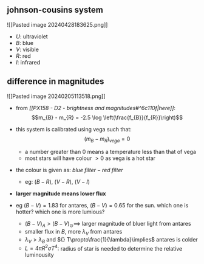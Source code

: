 ## johnson-cousins system
![[Pasted image 20240428183625.png]]
- $U:$ ultraviolet
- $B:$ blue
- $V:$ visible
- $R:$ red
- $I:$ infrared
## difference in magnitudes
![[Pasted image 20240205113518.png]]
- from *[[PX158 - D2 - brightness and magnitudes#^6c110f|here]]*: $$m_{B} - m_{R} = -2.5 \log \left(\frac{f_{B}}{f_{R}}\right)$$
- this system is calibrated using vega such that: $$(m_{B}-m_{R})_{vega} = 0$$
	- a number greater than 0 means a temperature less than that of vega
	- most stars will have colour $>0$ as vega is a hot star

- the colour is given as: $blue\; filter - red\; filter$
	- eg: $(B-R)$, $(V-R)$, $(V-I)$
- **larger magnitude means lower flux**

- eg $(B-V)=1.83$ for antares, $(B-V)=0.65$ for the sun. which one is hotter? which one is more lumious?
	- $(B-V)_{A}>(B-V)_{\odot} \implies$ larger magnitude of bluer light from antares
	- smaller flux in $B$, more $\lambda_{V}$ from antares
	- $\lambda_{V}>\lambda_{B}$ and ${} T\propto\frac{1}{\lambda}\implies$ antares is colder
	- $L=4\pi R^{2}\sigma T^{4}:$ radius of star is needed to determine the relative luminousity
